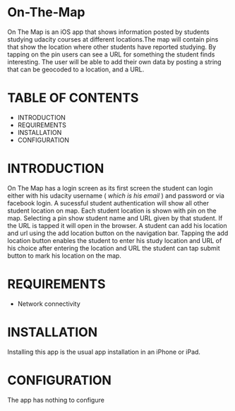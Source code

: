 # On-The-Map
On The Map is an iOS app that shows information posted by students studying udacity courses at different locations.The map will contain pins that show the location where other students have reported studying. By tapping on the pin users can see a URL for something the student finds interesting. The user will be able to add their own data by posting a string that can be geocoded to a location, and a URL.

# TABLE OF CONTENTS
* INTRODUCTION
* REQUIREMENTS
* INSTALLATION
* CONFIGURATION

# INTRODUCTION
On The Map has a login screen as its first screen the student can login either with his udacity username ( _which is his email_ ) and password or via facebook login. A sucessful student authentication will show all other student location on map.
Each student location is shown with pin on the map. Selecting a pin show student name and URL given by that student. If the URL is tapped it will open in the browser. A student can add his location and url using the add location button on the navigation bar. Tapping the add location button enables the student to enter his study location and URL of his choice after entering the location and URL the student can tap submit button to mark his location on the map.

# REQUIREMENTS
* Network connectivity

# INSTALLATION
Installing this app is the usual app installation in an iPhone or iPad.

# CONFIGURATION
The app has nothing to configure
